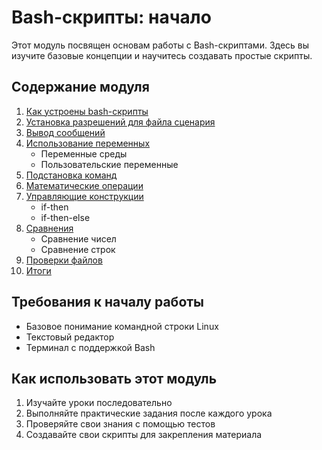 # Bash-скрипты: начало

Этот модуль посвящен основам работы с Bash-скриптами. Здесь вы изучите базовые концепции и научитесь создавать простые скрипты.

## Содержание модуля

1. [Как устроены bash-скрипты](./01_script_structure.md)
2. [Установка разрешений для файла сценария](./02_permissions.md)
3. [Вывод сообщений](./03_output.md)
4. [Использование переменных](./04_variables.md)
   - Переменные среды
   - Пользовательские переменные
5. [Подстановка команд](./05_command_substitution.md)
6. [Математические операции](./06_math_operations.md)
7. [Управляющие конструкции](./07_control_structures.md)
   - if-then
   - if-then-else
8. [Сравнения](./08_comparisons.md)
   - Сравнение чисел
   - Сравнение строк
9. [Проверки файлов](./09_file_checks.md)
10. [Итоги](./10_summary.md)

## Требования к началу работы

- Базовое понимание командной строки Linux
- Текстовый редактор
- Терминал с поддержкой Bash

## Как использовать этот модуль

1. Изучайте уроки последовательно
2. Выполняйте практические задания после каждого урока
3. Проверяйте свои знания с помощью тестов
4. Создавайте свои скрипты для закрепления материала 
